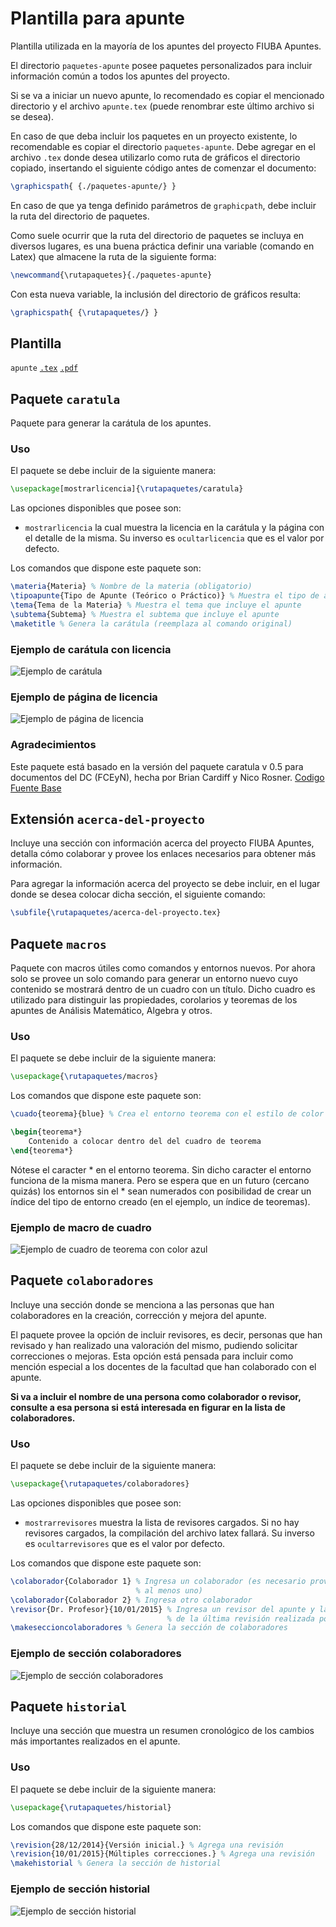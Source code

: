 # Plantilla para apunte
Plantilla utilizada en la mayoría de los apuntes del proyecto FIUBA Apuntes.

El directorio `paquetes-apunte` posee paquetes personalizados para incluir 
información común a todos los apuntes del proyecto.

Si se va a iniciar un nuevo apunte, lo recomendado es copiar el mencionado 
directorio y el archivo `apunte.tex` (puede renombrar este último archivo si 
se desea).

En caso de que deba incluir los paquetes en un proyecto existente, 
lo recomendable es copiar el directorio `paquetes-apunte`. Debe agregar en 
el archivo `.tex` donde desea utilizarlo como ruta de gráficos el directorio 
copiado, insertando el siguiente código antes de comenzar el documento:
```tex
\graphicspath{ {./paquetes-apunte/} }
```

En caso de que ya tenga definido parámetros de ```graphicpath```, debe 
incluir la ruta del directorio de paquetes.

Como suele ocurrir que la ruta del directorio de paquetes se incluya en 
diversos lugares, es una buena práctica definir una variable (comando en Latex) 
que almacene la ruta de la siguiente forma:
```tex
\newcommand{\rutapaquetes}{./paquetes-apunte}
```

Con esta nueva variable, la inclusión del directorio de gráficos resulta:
```tex
\graphicspath{ {\rutapaquetes/} }
```

## Plantilla
`apunte` [`.tex`](apunte.tex?raw=true) [`.pdf`](apunte.pdf?raw=true)

## Paquete `caratula`
Paquete para generar la carátula de los apuntes.

### Uso
El paquete se debe incluir de la siguiente manera:
```tex
\usepackage[mostrarlicencia]{\rutapaquetes/caratula}
```
Las opciones disponibles que posee son:
* `mostrarlicencia` la cual muestra la licencia en la carátula y la página con 
el detalle de la misma. Su inverso es `ocultarlicencia` que es el valor por 
defecto.

Los comandos que dispone este paquete son:
```tex
\materia{Materia} % Nombre de la materia (obligatorio)
\tipoapunte{Tipo de Apunte (Teórico o Práctico)} % Muestra el tipo de apunte
\tema{Tema de la Materia} % Muestra el tema que incluye el apunte
\subtema{Subtema} % Muestra el subtema que incluye el apunte
\maketitle % Genera la carátula (reemplaza al comando original)
```

### Ejemplo de carátula con licencia
![Ejemplo de carátula](ejemplo-caratula.png?raw=true "Ejemplo de carátula con licencia")

### Ejemplo de página de licencia
![Ejemplo de página de licencia](ejemplo-pagina-licencia.png?raw=true "Ejemplo de carátula")


### Agradecimientos
Este paquete está basado en la versión del paquete caratula v 0.5 para 
documentos del DC (FCEyN), hecha por Brian Cardiff y Nico Rosner. 
[Codigo Fuente Base](https://github.com/bcardiff/dc-tex)

## Extensión `acerca-del-proyecto`
Incluye una sección con información acerca del proyecto FIUBA Apuntes, detalla 
cómo colaborar y provee los enlaces necesarios para obtener más información.

Para agregar la información acerca del proyecto se debe incluir, en el 
lugar donde se desea colocar dicha sección, el siguiente comando:
```tex
\subfile{\rutapaquetes/acerca-del-proyecto.tex}
```

## Paquete `macros`
Paquete con macros útiles como comandos y entornos nuevos.
Por ahora solo se provee un solo comando para generar un entorno nuevo cuyo 
contenido se mostrará dentro de un cuadro con un título. Dicho cuadro es 
utilizado para distinguir las propiedades, corolarios y teoremas de los apuntes
de Análisis Matemático, Algebra y otros.

### Uso
El paquete se debe incluir de la siguiente manera:
```tex
\usepackage{\rutapaquetes/macros}
```
Los comandos que dispone este paquete son:
```tex
\cuado{teorema}{blue} % Crea el entorno teorema con el estilo de color azul para el cuadro

\begin{teorema*}
	Contenido a colocar dentro del del cuadro de teorema
\end{teorema*}
```
Nótese el caracter * en el entorno teorema. Sin dicho caracter el entorno 
funciona de la misma manera. Pero se espera que en un futuro (cercano quizás)
los entornos sin el * sean numerados con posibilidad de crear un índice del 
tipo de entorno creado (en el ejemplo, un índice de teoremas).

### Ejemplo de macro de cuadro
![Ejemplo de cuadro de teorema con color azul](ejemplo-cuadro-azul.png?raw=true "Ejemplo de cuadro de teorema con color azul")

## Paquete `colaboradores`
Incluye una sección donde se menciona a las personas que han colaboradores 
en la creación, corrección y mejora del apunte.

El paquete provee la opción de incluir revisores, es decir, personas que han 
revisado y han realizado una valoración del mismo, pudiendo solicitar 
correcciones o mejoras. Esta opción está pensada para incluir como mención 
especial a los docentes de la facultad que han colaborado con el apunte.

**Si va a incluir el nombre de una persona como colaborador o revisor, consulte 
a esa persona si está interesada en figurar en la lista de colaboradores.**

### Uso
El paquete se debe incluir de la siguiente manera:
```tex
\usepackage{\rutapaquetes/colaboradores}
```

Las opciones disponibles que posee son:
* `mostrarrevisores` muestra la lista de revisores cargados. Si no hay revisores cargados, la compilación del archivo latex fallará. Su inverso es `ocultarrevisores` que es el valor por defecto.

Los comandos que dispone este paquete son:
```tex
\colaborador{Colaborador 1} % Ingresa un colaborador (es necesario proveer 
                            % al menos uno)
\colaborador{Colaborador 2} % Ingresa otro colaborador
\revisor{Dr. Profesor}{10/01/2015} % Ingresa un revisor del apunte y la fecha 
                                   % de la última revisión realizada por el mismo
\makeseccioncolaboradores % Genera la sección de colaboradores
```

### Ejemplo de sección colaboradores
![Ejemplo de sección colaboradores](ejemplo-seccion-colaboradores.png?raw=true "Ejemplo de sección colaboradores")

## Paquete `historial`
Incluye una sección que muestra un resumen cronológico de los cambios más 
importantes realizados en el apunte.

### Uso
El paquete se debe incluir de la siguiente manera:
```tex
\usepackage{\rutapaquetes/historial}
```
Los comandos que dispone este paquete son:
```tex
\revision{28/12/2014}{Versión inicial.} % Agrega una revisión
\revision{10/01/2015}{Múltiples correcciones.} % Agrega una revisión
\makehistorial % Genera la sección de historial
```

### Ejemplo de sección historial
![Ejemplo de sección historial](ejemplo-seccion-historial.png?raw=true "Ejemplo de sección historial")
